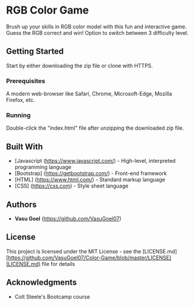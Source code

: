 # RGB Color Game

Brush up your skills in RGB color model with this fun and interactive game. Guess the RGB correct and win! Option to switch between 3 difficulty level. 

## Getting Started

Start by either downloading the zip file or clone with HTTPS.

### Prerequisites

A modern web-browser like Safari, Chrome, Microsoft-Edge, Mozilla Firefox, etc.

### Running

Double-click the "index.html" file after unzipping the downloaded zip file.

## Built With

* [Javascript (https://www.javascript.com/) - High-level, interpreted programming language
* [Bootstrap] (https://getbootstrap.com/) - Front-end framework
* [HTML] (https://www.html.com/) - Standard markup language
* [CSS] (https://css.com) - Style sheet language

## Authors

* **Vasu Goel** (https://github.com/VasuGoel07)

## License

This project is licensed under the MIT License - see the [LICENSE.md] [https://github.com/VasuGoel07/Color-Game/blob/master/LICENSE](LICENSE.md) file for details

## Acknowledgments

* Colt Steele's Bootcamp course

